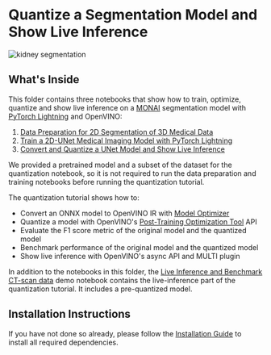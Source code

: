 # Quantize a Segmentation Model and Show Live Inference

![kidney segmentation](https://user-images.githubusercontent.com/77325899/146994250-321fe29f-5829-491b-83a2-b8be73684c6b.gif)

## What's Inside

This folder contains three notebooks that show how to train,
optimize, quantize and show live inference on a [MONAI](https://monai.io/) segmentation model with
[PyTorch Lightning](https://pytorchlightning.ai/) and OpenVINO:

1. [Data Preparation for 2D Segmentation of 3D Medical Data](data-preparation-ct-scan.ipynb)
2. [Train a 2D-UNet Medical Imaging Model with PyTorch Lightning](pytorch-monai-training.ipynb)
3. [Convert and Quantize a UNet Model and Show Live Inference](110-ct-segmentation-quantize.ipynb)


We provided a pretrained model and a subset of the dataset for the quantization notebook, so it is not required to run the data preparation and training notebooks before running the quantization tutorial.

The quantization tutorial shows how to:

- Convert an ONNX model to OpenVINO IR with [Model Optimizer](https://docs.openvinotoolkit.org/latest/openvino_docs_MO_DG_Deep_Learning_Model_Optimizer_DevGuide.html)
- Quantize a model with OpenVINO's [Post-Training Optimization Tool](https://docs.openvinotoolkit.org/latest/pot_compression_api_README.html) API
- Evaluate the F1 score metric of the original model and the quantized model
- Benchmark performance of the original model and the quantized model
- Show live inference with OpenVINO's async API and MULTI plugin

In addition to the notebooks in this folder, the [Live Inference and Benchmark CT-scan data](../210-ct-scan-live-inference/210-ct-scan-live-inference.ipynb) demo notebook contains the live-inference part of the quantization tutorial. It includes a pre-quantized model.

## Installation Instructions

If you have not done so already, please follow the [Installation Guide](../../README.md) to install all required dependencies.
